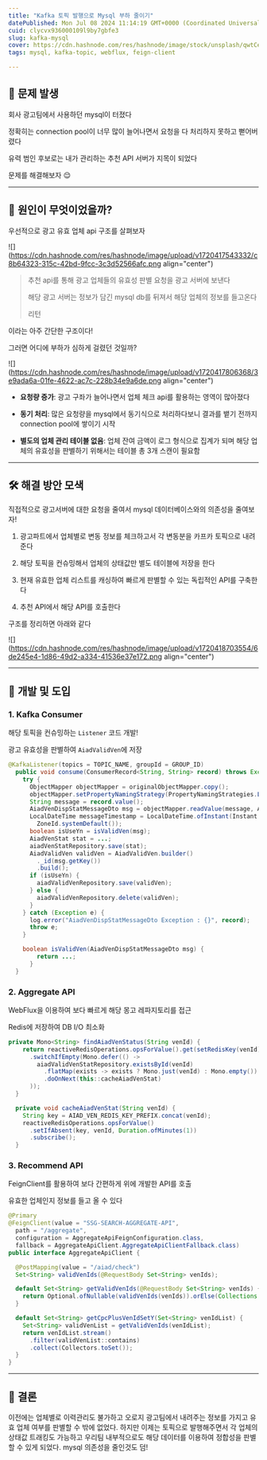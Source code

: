 ```yaml
---
title: "Kafka 토픽 발행으로 Mysql 부하 줄이기"
datePublished: Mon Jul 08 2024 11:14:19 GMT+0000 (Coordinated Universal Time)
cuid: clycvx936000109l9by7gbfe3
slug: kafka-mysql
cover: https://cdn.hashnode.com/res/hashnode/image/stock/unsplash/qwtCeJ5cLYs/upload/4d8166cd447e878e08dfa3b920b78ef0.jpeg
tags: mysql, kafka-topic, webflux, feign-client

---
```


## **🤯 문제 발생**

회사 광고팀에서 사용하던 mysql이 터졌다

정확히는 connection pool이 너무 많이 늘어나면서 요청을 다 처리하지 못하고 뻗어버렸다

유력 범인 후보로는 내가 관리하는 추천 API 서버가 지목이 되었다

문제를 해결해보자 😌

---

## 🤔 원인이 무엇이었을까?

우선적으로 광고 유효 업체 api 구조를 살펴보자

![](https://cdn.hashnode.com/res/hashnode/image/upload/v1720417543332/c8b64323-315c-42bd-9fcc-3c3d52566afc.png align="center")

> 추천 api를 통해 광고 업체들의 유효성 판별 요청을 광고 서버에 보낸다
> 
> 해당 광고 서버는 정보가 담긴 mysql db를 뒤져서 해당 업체의 정보를 들고온다
> 
> 리턴

이라는 아주 간단한 구조이다!

그러면 어디에 부하가 심하게 걸렸던 것일까?

![](https://cdn.hashnode.com/res/hashnode/image/upload/v1720417806368/3e9ada6a-01fe-4622-ac7c-228b34e9a6de.png align="center")

* **요청량 증가**: 광고 구좌가 늘어나면서 업체 체크 api를 활용하는 영역이 많아졌다
    
* **동기 처리**: 많은 요청량을 mysql에서 동기식으로 처리하다보니 결과를 뱉기 전까지 connection pool에 쌓이기 시작
    
* **별도의 업체 관리 테이블 없음**: 업체 잔여 금액이 로그 형식으로 집계가 되며 해당 업체의 유효성을 판별하기 위해서는 테이블 총 3개 스캔이 필요함
    

---

## 🛠️ 해결 방안 모색

직접적으로 광고서버에 대한 요청을 줄여서 mysql 데이터베이스와의 의존성을 줄여보자!

1. 광고파트에서 업체별로 변동 정보를 체크하고서 각 변동분을 카프카 토픽으로 내려준다
    
2. 해당 토픽을 컨슈밍해서 업체의 상태값만 별도 테이블에 저장을 한다
    
3. 현재 유효한 업체 리스트를 캐싱하여 빠르게 판별할 수 있는 독립적인 API를 구축한다
    
4. 추천 API에서 해당 API를 호출한다
    

구조를 정리하면 아래와 같다

![](https://cdn.hashnode.com/res/hashnode/image/upload/v1720418703554/6de245e4-1d86-49d2-a334-41536e37e172.png align="center")

---

## 🚀 개발 및 도입

### 1\. Kafka Consumer

해당 토픽을 컨슈밍하는 `Listener` 코드 개발!

광고 유효성을 판별하여 `AiadValidVen`에 저장

```java
@KafkaListener(topics = TOPIC_NAME, groupId = GROUP_ID)
  public void consume(ConsumerRecord<String, String> record) throws Exception {
    try {
      ObjectMapper objectMapper = originalObjectMapper.copy();
      objectMapper.setPropertyNamingStrategy(PropertyNamingStrategies.LOWER_CAMEL_CASE);
      String message = record.value();
      AiadVenDispStatMessageDto msg = objectMapper.readValue(message, AiadVenDispStatMessageDto.class);
      LocalDateTime messageTimestamp = LocalDateTime.ofInstant(Instant.ofEpochMilli(record.timestamp()),
        ZoneId.systemDefault());
      boolean isUseYn = isValidVen(msg);
      AiadVenStat stat = ...;
      aiadVenStatRepository.save(stat);
      AiadValidVen validVen = AiadValidVen.builder()
        ._id(msg.getKey())
        .build();
      if (isUseYn) {
        aiadValidVenRepository.save(validVen);
      } else {
        aiadValidVenRepository.delete(validVen);
      }
    } catch (Exception e) {
      log.error("AiadVenDispStatMessageDto Exception : {}", record);
      throw e;
    }

    boolean isValidVen(AiadVenDispStatMessageDto msg) {
        return ...;
      }
  }
```

### 2\. Aggregate API

WebFlux을 이용하여 보다 빠르게 해당 몽고 레파지토리를 접근

Redis에 저장하여 DB I/O 최소화

```java
private Mono<String> findAiadVenStatus(String venId) {
    return reactiveRedisOperations.opsForValue().get(setRedisKey(venId))
      .switchIfEmpty(Mono.defer(() ->
        aiadValidVenStatRepository.existsById(venId)
          .flatMap(exists -> exists ? Mono.just(venId) : Mono.empty())
          .doOnNext(this::cacheAiadVenStat)
      ));
  }

  private void cacheAiadVenStat(String venId) {
    String key = AIAD_VEN_REDIS_KEY_PREFIX.concat(venId);
    reactiveRedisOperations.opsForValue()
      .setIfAbsent(key, venId, Duration.ofMinutes(1))
      .subscribe();
  }
```

### 3\. Recommend API

FeignClient를 활용하여 보다 간편하게 위에 개발한 API를 호출

유효한 업체인지 정보를 들고 올 수 있다

```java
@Primary
@FeignClient(value = "SSG-SEARCH-AGGREGATE-API",
  path = "/aggregate",
  configuration = AggregateApiFeignConfiguration.class,
  fallback = AggregateApiClient.AggregateApiClientFallback.class)
public interface AggregateApiClient {

  @PostMapping(value = "/aiad/check")
  Set<String> validVenIds(@RequestBody Set<String> venIds);

  default Set<String> getValidVenIds(@RequestBody Set<String> venIds) {
    return Optional.ofNullable(validVenIds(venIds)).orElse(Collections.emptySet());
  }

  default Set<String> getCpcPlusVenIdSetY(Set<String> venIdList) {
    Set<String> validVenList = getValidVenIds(venIdList);
    return venIdList.stream()
      .filter(validVenList::contains)
      .collect(Collectors.toSet());
  }
}
```

---

## 🎉 결론

이전에는 업체별로 이력관리도 불가하고 오로지 광고팀에서 내려주는 정보를 가지고 유효 업체 여부를 판별할 수 밖에 없었다. 하지만 이제는 토픽으로 발행해주면서 각 업체의 상태값 트래킹도 가능하고 우리팀 내부적으로도 해당 데이터를 이용하여 정합성을 판별할 수 있게 되었다. mysql 의존성을 줄인것도 덤!